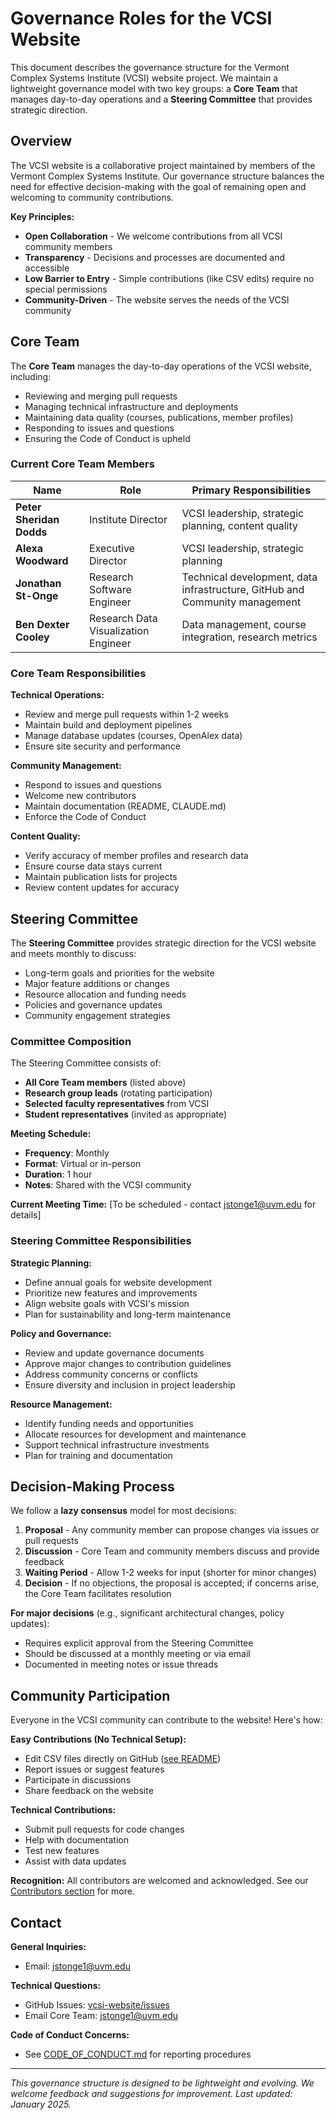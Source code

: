 # Governance Roles for the VCSI Website

This document describes the governance structure for the Vermont Complex Systems Institute (VCSI) website project. We maintain a lightweight governance model with two key groups: a **Core Team** that manages day-to-day operations and a **Steering Committee** that provides strategic direction.

## Overview

The VCSI website is a collaborative project maintained by members of the Vermont Complex Systems Institute. Our governance structure balances the need for effective decision-making with the goal of remaining open and welcoming to community contributions.

**Key Principles:**
- **Open Collaboration** - We welcome contributions from all VCSI community members
- **Transparency** - Decisions and processes are documented and accessible
- **Low Barrier to Entry** - Simple contributions (like CSV edits) require no special permissions
- **Community-Driven** - The website serves the needs of the VCSI community

## Core Team

The **Core Team** manages the day-to-day operations of the VCSI website, including:
- Reviewing and merging pull requests
- Managing technical infrastructure and deployments
- Maintaining data quality (courses, publications, member profiles)
- Responding to issues and questions
- Ensuring the Code of Conduct is upheld

### Current Core Team Members

| Name | Role | Primary Responsibilities | 
|------|------|-------------------------|
| **Peter Sheridan Dodds** | Institute Director | VCSI leadership, strategic planning, content quality |
| **Alexa Woodward** | Executive Director | VCSI leadership, strategic planning |
| **Jonathan St-Onge** | Research Software Engineer | Technical development, data infrastructure, GitHub and Community management |
| **Ben Dexter Cooley** | Research Data Visualization Engineer | Data management, course integration, research metrics |


### Core Team Responsibilities

**Technical Operations:**
- Review and merge pull requests within 1-2 weeks
- Maintain build and deployment pipelines
- Manage database updates (courses, OpenAlex data)
- Ensure site security and performance

**Community Management:**
- Respond to issues and questions
- Welcome new contributors
- Maintain documentation (README, CLAUDE.md)
- Enforce the Code of Conduct

**Content Quality:**
- Verify accuracy of member profiles and research data
- Ensure course data stays current
- Maintain publication lists for projects
- Review content updates for accuracy

## Steering Committee

The **Steering Committee** provides strategic direction for the VCSI website and meets monthly to discuss:
- Long-term goals and priorities for the website
- Major feature additions or changes
- Resource allocation and funding needs
- Policies and governance updates
- Community engagement strategies

### Committee Composition

The Steering Committee consists of:
- **All Core Team members** (listed above)
- **Research group leads** (rotating participation)
- **Selected faculty representatives** from VCSI
- **Student representatives** (invited as appropriate)

**Meeting Schedule:**
- **Frequency**: Monthly
- **Format**: Virtual or in-person
- **Duration**: 1 hour
- **Notes**: Shared with the VCSI community

**Current Meeting Time:** [To be scheduled - contact [jstonge1@uvm.edu](mailto:jstonge1@uvm.edu) for details]

### Steering Committee Responsibilities

**Strategic Planning:**
- Define annual goals for website development
- Prioritize new features and improvements
- Align website goals with VCSI's mission
- Plan for sustainability and long-term maintenance

**Policy and Governance:**
- Review and update governance documents
- Approve major changes to contribution guidelines
- Address community concerns or conflicts
- Ensure diversity and inclusion in project leadership

**Resource Management:**
- Identify funding needs and opportunities
- Allocate resources for development and maintenance
- Support technical infrastructure investments
- Plan for training and documentation

## Decision-Making Process

We follow a **lazy consensus** model for most decisions:

1. **Proposal** - Any community member can propose changes via issues or pull requests
2. **Discussion** - Core Team and community members discuss and provide feedback
3. **Waiting Period** - Allow 1-2 weeks for input (shorter for minor changes)
4. **Decision** - If no objections, the proposal is accepted; if concerns arise, the Core Team facilitates resolution

**For major decisions** (e.g., significant architectural changes, policy updates):
- Requires explicit approval from the Steering Committee
- Should be discussed at a monthly meeting or via email
- Documented in meeting notes or issue threads

## Community Participation

Everyone in the VCSI community can contribute to the website! Here's how:

**Easy Contributions (No Technical Setup):**
- Edit CSV files directly on GitHub ([see README](README.md#easy-contribution-no-technical-setup-required))
- Report issues or suggest features
- Participate in discussions
- Share feedback on the website

**Technical Contributions:**
- Submit pull requests for code changes
- Help with documentation
- Test new features
- Assist with data updates

**Recognition:**
All contributors are welcomed and acknowledged. See our [Contributors section](README.md#-acknowledgments) for more.

## Contact

**General Inquiries:**
- Email: [jstonge1@uvm.edu](mailto:jstonge1@uvm.edu)

**Technical Questions:**
- GitHub Issues: [vcsi-website/issues](https://github.com/Vermont-Complex-Systems/vcsi-website/issues)
- Email Core Team: [jstonge1@uvm.edu](mailto:jstonge1@uvm.edu)

**Code of Conduct Concerns:**
- See [CODE_OF_CONDUCT.md](CODE_OF_CONDUCT.md) for reporting procedures

---

*This governance structure is designed to be lightweight and evolving. We welcome feedback and suggestions for improvement. Last updated: January 2025.*
